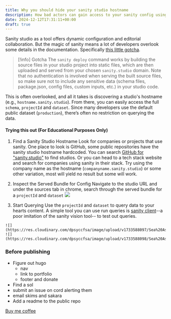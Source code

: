 ```yaml
---
title: Why you should hide your sanity studio hostname
description: How bad actors can gain access to your sanity config using a your studio hostname only.
date: 2024-12-12T17:31:11+00:00
draft: true
---
```

Sanity studio as a tool offers dynamic  configuration and editorial collaboration. But the magic of sanity means a lot of developers overlook some details in the documentation. Specifically [this little gotcha](https://www.sanity.io/docs/deployment#ed3cd78ea4eb). 

> [!info] Gotcha 
> The `sanity deploy` command works by building the source files in your studio project into static files, which are then uploaded and served from your chosen `sanity.studio` domain.
> Note that no authentication is involved when serving the built source files, so make sure not to include any sensitive data (schema files, package.json, config files, custom inputs, etc.) in your studio code. 

This is often overlooked, and all it takes is discovering a studio's hostname (e.g., `hostname.sanity.studio`). From there, you can easily access the full `schema`, `projectId` and `dataset`. Since many developers use the default public dataset (`production`), there’s often no restriction on querying the data.
#### Trying this out (For Educational Purposes Only)

1. Find a Sanity Studio Hostname
Look for companies or projects that use sanity. One place to look is GitHub, some public repositories have the sanity studio hostname hardcoded. You can search [GitHub for "sanity.studio"](https://github.com/search?q=sanity.studio&type=code) to find studios.  Or you can head to a tech stack website and search for companies using sanity in their stack. Try using the company name as the hostname (`companyname.sanity.studio`) or some other variation, most will yield no result but some will work.

2. Inspect the Served Bundle for Config
Navigate to the studio URL and under the sources tab in chrome, search through the served bundle for a `projectId` and `dataset`
![](https://res.cloudinary.com/dpsyccfsa/image/upload/v1733545167/Sea%20Assets/h1a9szidfgxofr74tb3s.png)

3. Start Querying
Use the `projectId` and `dataset` to query data to your hearts content. A simple tool you can use run queries is [sanity client](https://sanityclient.vercel.app)--a poor imitation of the sanity vision tool-- to test out queries.

```image-layout-a	
![](https://res.cloudinary.com/dpsyccfsa/image/upload/v1733588097/Sea%20Assets/paa4zkd6lsxeacikbjrv.png)
![](https://res.cloudinary.com/dpsyccfsa/image/upload/v1733588098/Sea%20Assets/tggoj1wp8xyg0gei3spo.png)
 ```

### Before publishing
+ Figure out hugo
	+ nav
	+ link to portfolio
	+ footer and donate	
+ Find a sol 
+ submit an issue on cord alerting them
+ email skims and sakara
+ Add a readme to the public repo


[Buy me coffee](https://buymeacoffee.com/nehemia)